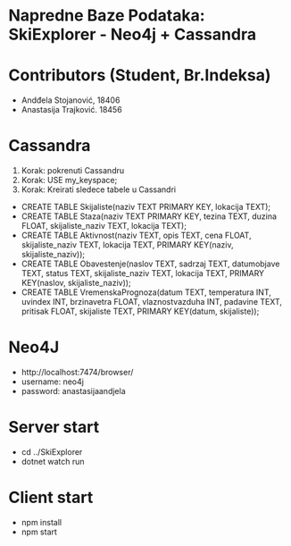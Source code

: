 # Napredne Baze Podataka: SkiExplorer - Neo4j + Cassandra

#  Contributors (Student, Br.Indeksa)
  - Andđela Stojanović, 18406
  - Anastasija Trajković. 18456

# Cassandra
1. Korak: pokrenuti Cassandru
2. Korak: USE my_keyspace;
3. Korak: Kreirati sledece tabele u Cassandri
  - CREATE TABLE Skijaliste(naziv TEXT PRIMARY KEY, lokacija TEXT);
  - CREATE TABLE Staza(naziv TEXT PRIMARY KEY, tezina TEXT, duzina FLOAT, skijaliste_naziv TEXT, lokacija TEXT);
  - CREATE TABLE Aktivnost(naziv TEXT, opis TEXT, cena FLOAT, skijaliste_naziv TEXT, lokacija TEXT, PRIMARY KEY(naziv, skijaliste_naziv));
  - CREATE TABLE Obavestenje(naslov TEXT, sadrzaj TEXT, datumobjave TEXT, status TEXT, skijaliste_naziv TEXT, lokacija TEXT, PRIMARY KEY(naslov, skijaliste_naziv));
  - CREATE TABLE VremenskaPrognoza(datum TEXT, temperatura INT, uvindex INT, brzinavetra FLOAT, vlaznostvazduha INT, padavine TEXT, pritisak FLOAT, skijaliste TEXT, PRIMARY KEY(datum, skijaliste));

# Neo4J
- http://localhost:7474/browser/
- username: neo4j
- password: anastasijaandjela

# Server start
  - cd ../SkiExplorer
  - dotnet watch run

# Client start
  - npm install
  - npm start
